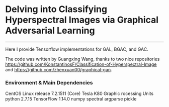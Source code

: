# Delving into Classifying Hyperspectral Images via Graphical Adversarial Learning
---------------------------------------------
Here I provide Tensorflow implementations for GAL, BGAC, and GAC.

The code was written by Guangxing Wang, thanks to two nice repositories <https://github.com/KonstantinosF/Classification-of-Hyperspectral-Image> 
and <https://github.com/zhenxuan00/graphical-gan>.

### Environment & Main Dependencies
CentOS Linux release 7.2.1511 (Core)
Tesla K80 Graphic rocessing Units
python 2.7.15
TensorFlow 1.14.0
numpy
spectral
argparse
pickle


